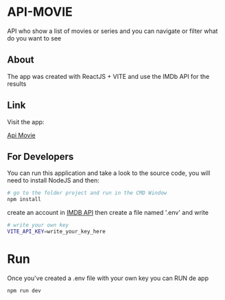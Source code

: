 # API-MOVIE

API who show a list of movies or series and you can navigate or filter what do you want to see

## About

The app was created with ReactJS + VITE and use the IMDb API for the results

## Link

Visit the app:

[Api Movie](https://movie-api-zeta.vercel.app/)

## For Developers

You can run this application and take a look to the source code, you will need to install NodeJS and then:

```bash
# go to the folder project and run in the CMD Window 
npm install

```
create an account in [IMDB API](https://imdb-api.com/api) then create a file named '.env'
and write

```bash
# write your own key
VITE_API_KEY=write_your_key_here

```


# Run

Once you've created a .env file with your own key you can RUN de app

```bash
npm run dev

```
